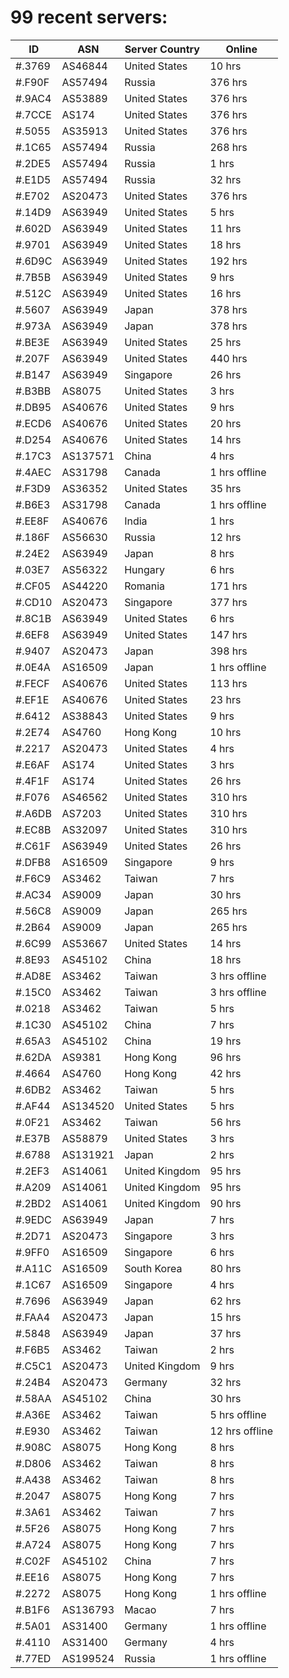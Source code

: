 # 99 recent servers:

| ID | ASN | Server Country | Online |
| ------ | ------ | ------ | ------ |
| #.3769 | AS46844 | United States | 10 hrs |
| #.F90F | AS57494 | Russia | 376 hrs |
| #.9AC4 | AS53889 | United States | 376 hrs |
| #.7CCE | AS174 | United States | 376 hrs |
| #.5055 | AS35913 | United States | 376 hrs |
| #.1C65 | AS57494 | Russia | 268 hrs |
| #.2DE5 | AS57494 | Russia | 1 hrs |
| #.E1D5 | AS57494 | Russia | 32 hrs |
| #.E702 | AS20473 | United States | 376 hrs |
| #.14D9 | AS63949 | United States | 5 hrs |
| #.602D | AS63949 | United States | 11 hrs |
| #.9701 | AS63949 | United States | 18 hrs |
| #.6D9C | AS63949 | United States | 192 hrs |
| #.7B5B | AS63949 | United States | 9 hrs |
| #.512C | AS63949 | United States | 16 hrs |
| #.5607 | AS63949 | Japan | 378 hrs |
| #.973A | AS63949 | Japan | 378 hrs |
| #.BE3E | AS63949 | United States | 25 hrs |
| #.207F | AS63949 | United States | 440 hrs |
| #.B147 | AS63949 | Singapore | 26 hrs |
| #.B3BB | AS8075 | United States | 3 hrs |
| #.DB95 | AS40676 | United States | 9 hrs |
| #.ECD6 | AS40676 | United States | 20 hrs |
| #.D254 | AS40676 | United States | 14 hrs |
| #.17C3 | AS137571 | China | 4 hrs |
| #.4AEC | AS31798 | Canada | 1 hrs offline |
| #.F3D9 | AS36352 | United States | 35 hrs |
| #.B6E3 | AS31798 | Canada | 1 hrs offline |
| #.EE8F | AS40676 | India | 1 hrs |
| #.186F | AS56630 | Russia | 12 hrs |
| #.24E2 | AS63949 | Japan | 8 hrs |
| #.03E7 | AS56322 | Hungary | 6 hrs |
| #.CF05 | AS44220 | Romania | 171 hrs |
| #.CD10 | AS20473 | Singapore | 377 hrs |
| #.8C1B | AS63949 | United States | 6 hrs |
| #.6EF8 | AS63949 | United States | 147 hrs |
| #.9407 | AS20473 | Japan | 398 hrs |
| #.0E4A | AS16509 | Japan | 1 hrs offline |
| #.FECF | AS40676 | United States | 113 hrs |
| #.EF1E | AS40676 | United States | 23 hrs |
| #.6412 | AS38843 | United States | 9 hrs |
| #.2E74 | AS4760 | Hong Kong | 10 hrs |
| #.2217 | AS20473 | United States | 4 hrs |
| #.E6AF | AS174 | United States | 3 hrs |
| #.4F1F | AS174 | United States | 26 hrs |
| #.F076 | AS46562 | United States | 310 hrs |
| #.A6DB | AS7203 | United States | 310 hrs |
| #.EC8B | AS32097 | United States | 310 hrs |
| #.C61F | AS63949 | United States | 26 hrs |
| #.DFB8 | AS16509 | Singapore | 9 hrs |
| #.F6C9 | AS3462 | Taiwan | 7 hrs |
| #.AC34 | AS9009 | Japan | 30 hrs |
| #.56C8 | AS9009 | Japan | 265 hrs |
| #.2B64 | AS9009 | Japan | 265 hrs |
| #.6C99 | AS53667 | United States | 14 hrs |
| #.8E93 | AS45102 | China | 18 hrs |
| #.AD8E | AS3462 | Taiwan | 3 hrs offline |
| #.15C0 | AS3462 | Taiwan | 3 hrs offline |
| #.0218 | AS3462 | Taiwan | 5 hrs |
| #.1C30 | AS45102 | China | 7 hrs |
| #.65A3 | AS45102 | China | 19 hrs |
| #.62DA | AS9381 | Hong Kong | 96 hrs |
| #.4664 | AS4760 | Hong Kong | 42 hrs |
| #.6DB2 | AS3462 | Taiwan | 5 hrs |
| #.AF44 | AS134520 | United States | 5 hrs |
| #.0F21 | AS3462 | Taiwan | 56 hrs |
| #.E37B | AS58879 | United States | 3 hrs |
| #.6788 | AS131921 | Japan | 2 hrs |
| #.2EF3 | AS14061 | United Kingdom | 95 hrs |
| #.A209 | AS14061 | United Kingdom | 95 hrs |
| #.2BD2 | AS14061 | United Kingdom | 90 hrs |
| #.9EDC | AS63949 | Japan | 7 hrs |
| #.2D71 | AS20473 | Singapore | 3 hrs |
| #.9FF0 | AS16509 | Singapore | 6 hrs |
| #.A11C | AS16509 | South Korea | 80 hrs |
| #.1C67 | AS16509 | Singapore | 4 hrs |
| #.7696 | AS63949 | Japan | 62 hrs |
| #.FAA4 | AS20473 | Japan | 15 hrs |
| #.5848 | AS63949 | Japan | 37 hrs |
| #.F6B5 | AS3462 | Taiwan | 2 hrs |
| #.C5C1 | AS20473 | United Kingdom | 9 hrs |
| #.24B4 | AS20473 | Germany | 32 hrs |
| #.58AA | AS45102 | China | 30 hrs |
| #.A36E | AS3462 | Taiwan | 5 hrs offline |
| #.E930 | AS3462 | Taiwan | 12 hrs offline |
| #.908C | AS8075 | Hong Kong | 8 hrs |
| #.D806 | AS3462 | Taiwan | 8 hrs |
| #.A438 | AS3462 | Taiwan | 8 hrs |
| #.2047 | AS8075 | Hong Kong | 7 hrs |
| #.3A61 | AS3462 | Taiwan | 7 hrs |
| #.5F26 | AS8075 | Hong Kong | 7 hrs |
| #.A724 | AS8075 | Hong Kong | 7 hrs |
| #.C02F | AS45102 | China | 7 hrs |
| #.EE16 | AS8075 | Hong Kong | 7 hrs |
| #.2272 | AS8075 | Hong Kong | 1 hrs offline |
| #.B1F6 | AS136793 | Macao | 7 hrs |
| #.5A01 | AS31400 | Germany | 1 hrs offline |
| #.4110 | AS31400 | Germany | 4 hrs |
| #.77ED | AS199524 | Russia | 1 hrs offline |

